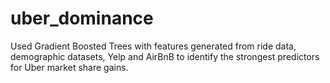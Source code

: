 # uber_dominance
Used Gradient Boosted Trees with features generated from ride data, demographic datasets, Yelp and AirBnB to identify the strongest predictors for Uber market share gains.

